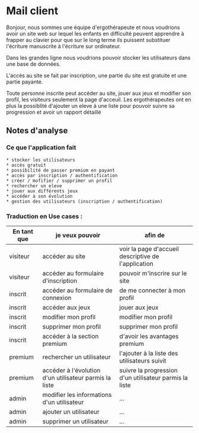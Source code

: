 # Mail client

Bonjour, nous sommes une équipe d'ergothérapeute et nous voudrions avoir un site web sur lequel les enfants en difficulté peuvent apprendre à frapper au clavier pour que sur le long terme ils puissent substituer l'écriture manuscrite à l'écriture sur ordinateur.

Dans les grandes ligne nous voudrions pouvoir stocker les utilisateurs dans une base de données.

L'accès au site se fait par inscription, une partie du site est gratuite et une partie payante.

Toute personne inscrite peut accéder au site, jouer aux jeux et modifier son profil, les visiteurs seulement la page d'acceuil.
Les ergothérapeutes ont en plus la possiblité d'ajouter un eleve à une liste pour pouvoir suivre sa progression et avoir un rapport détaillé


## Notes d'analyse

### Ce que l'application fait 

    * stocker les utilisateurs
    * accés gratuit
    * possibilité de passer premium en payant
    * accès par inscription / authentification
    * créer / mofifier / supprimer un profil
    * rechercher un eleve
    * jouer aux différents jeux 
    * accéder à son évolution
    * gestion des utilisateurs (inscription / authentification)

### Traduction en Use cases :

| En tant que | je veux pouvoir | afin de |
| --- | --- | --- |
| visiteur | accéder au site | voir la page d'accueil descriptive de l'application |
| visiteur | accéder au formulaire d'inscription | pouvoir m'inscrire sur le site |
| inscrit | accéder au formulaire de connexion | de me connecter à mon profil |
| inscrit | accéder aux jeux | jouer aux jeux |
| inscrit | modifier mon profil | modifier mon profil |
| inscrit | supprimer mon profil | supprimer mon profil |
| inscrit | accéder à la section premium | d'avoir les avantages premium |
| premium | rechercher un utilisateur | l'ajouter à la liste des utilisateurs suivit |
| premium | accéder à l'évolution d'un utilisateur parmis la liste | suivre la progression d'un utilisateur parmis la liste |
| admin | modifier les informations d'un utilisateur | ... |
| admin | ajouter un utilisateur | ... |
| admin | supprimer un utilisateur | ... |